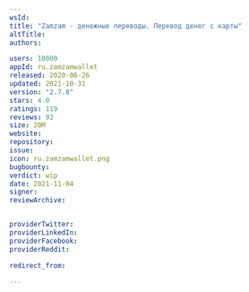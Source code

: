 ```yaml
---
wsId: 
title: "Zamzam - денежные переводы. Перевод денег с карты"
altTitle: 
authors:

users: 10000
appId: ru.zamzamwallet
released: 2020-06-26
updated: 2021-10-31
version: "2.7.8"
stars: 4.0
ratings: 119
reviews: 92
size: 20M
website: 
repository: 
issue: 
icon: ru.zamzamwallet.png
bugbounty: 
verdict: wip
date: 2021-11-04
signer: 
reviewArchive:


providerTwitter: 
providerLinkedIn: 
providerFacebook: 
providerReddit: 

redirect_from:

---
```



